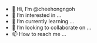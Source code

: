 - 👋 Hi, I’m @cheehongngoh
- 👀 I’m interested in ...
- 🌱 I’m currently learning ...
- 💞️ I’m looking to collaborate on ...
- 📫 How to reach me ...

<!---
cheehongngoh/cheehongngoh is a ✨ special ✨ repository because its `README.md` (this file) appears on your GitHub profile.
You can click the Preview link to take a look at your changes.
--->
